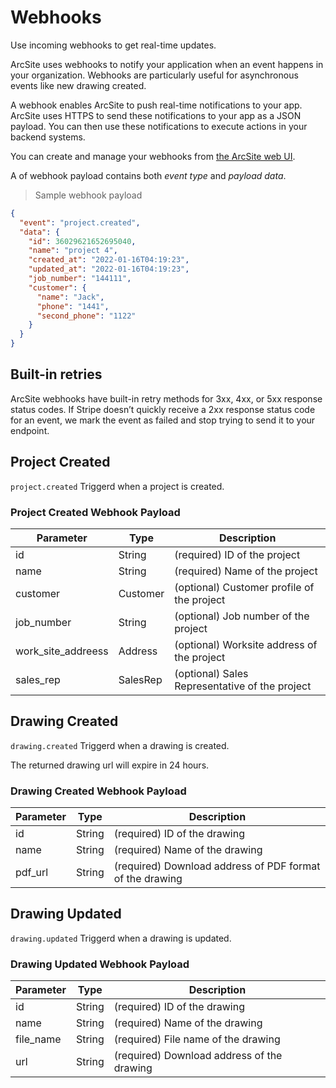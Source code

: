 # Webhooks

Use incoming webhooks to get real-time updates.

ArcSite uses webhooks to notify your application when an event happens in your organization. Webhooks are particularly useful for asynchronous events like new drawing created.

A webhook enables ArcSite to push real-time notifications to your app. ArcSite uses HTTPS to send these notifications to your app as a JSON payload. You can then use these notifications to execute actions in your backend systems.

You can create and manage your webhooks from [the ArcSite web UI](https://user.arcsiteapp.com#/admin).

A of webhook payload contains both _event type_ and _payload data_.

> Sample webhook payload

```json
{
  "event": "project.created",
  "data": {
    "id": 36029621652695040,
    "name": "project 4",
    "created_at": "2022-01-16T04:19:23",
    "updated_at": "2022-01-16T04:19:23",
    "job_number": "144111",
    "customer": {
      "name": "Jack",
      "phone": "1441",
      "second_phone": "1122"
    }
  }
}
```

## Built-in retries

ArcSite webhooks have built-in retry methods for 3xx, 4xx, or 5xx response status codes. If Stripe doesn’t quickly receive a 2xx response status code for an event, we mark the event as failed and stop trying to send it to your endpoint.

## Project Created

`project.created` Triggerd when a project is created.

### Project Created Webhook Payload

| Parameter          | Type     | Description                                    |
| ------------------ | -------- | ---------------------------------------------- |
| id                 | String   | (required) ID of the project                   |
| name               | String   | (required) Name of the project                 |
| customer           | Customer | (optional) Customer profile of the project     |
| job_number         | String   | (optional) Job number of the project           |
| work_site_addreess | Address  | (optional) Worksite address of the project     |
| sales_rep          | SalesRep | (optional) Sales Representative of the project |

## Drawing Created

`drawing.created` Triggerd when a drawing is created.

<aside class="notice">
The returned drawing url will expire in 24 hours.
</aside>

### Drawing Created Webhook Payload

| Parameter | Type   | Description                                              |
| --------- | ------ | -------------------------------------------------------- |
| id        | String | (required) ID of the drawing                             |
| name      | String | (required) Name of the drawing                           |
| pdf_url   | String | (required) Download address of PDF format of the drawing |

## Drawing Updated

`drawing.updated` Triggerd when a drawing is updated.

### Drawing Updated Webhook Payload

| Parameter | Type   | Description                                |
| --------- | ------ | ------------------------------------------ |
| id        | String | (required) ID of the drawing               |
| name      | String | (required) Name of the drawing             |
| file_name | String | (required) File name of the drawing        |
| url       | String | (required) Download address of the drawing |
